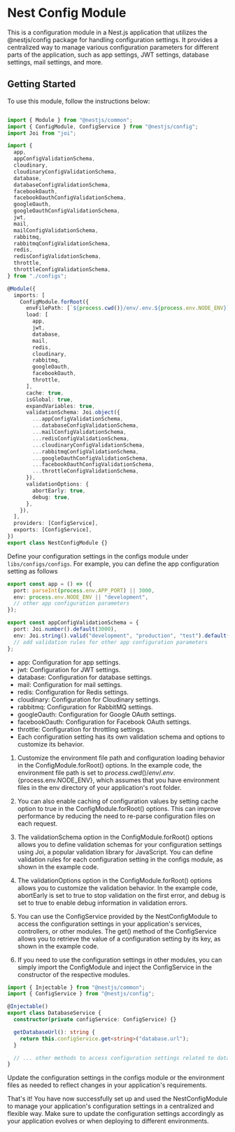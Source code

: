 # Nest Config Module
This is a configuration module in a Nest.js application that utilizes the @nestjs/config package for handling configuration settings. It provides a centralized way to manage various configuration parameters for different parts of the application, such as app settings, JWT settings, database settings, mail settings, and more.

## Getting Started
To use this module, follow the instructions below:

```ts

import { Module } from "@nestjs/common";
import { ConfigModule, ConfigService } from "@nestjs/config";
import Joi from "joi";

import {
  app,
  appConfigValidationSchema,
  cloudinary,
  cloudinaryConfigValidationSchema,
  database,
  databaseConfigValidationSchema,
  facebookOauth,
  facebookOauthConfigValidationSchema,
  googleOauth,
  googleOauthConfigValidationSchema,
  jwt,
  mail,
  mailConfigValidationSchema,
  rabbitmq,
  rabbitmqConfigValidationSchema,
  redis,
  redisConfigValidationSchema,
  throttle,
  throttleConfigValidationSchema,
} from "./configs";

@Module({
  imports: [
    ConfigModule.forRoot({
      envFilePath: [`${process.cwd()}/env/.env.${process.env.NODE_ENV}`],
      load: [
        app,
        jwt,
        database,
        mail,
        redis,
        cloudinary,
        rabbitmq,
        googleOauth,
        facebookOauth,
        throttle,
      ],
      cache: true,
      isGlobal: true,
      expandVariables: true,
      validationSchema: Joi.object({
        ...appConfigValidationSchema,
        ...databaseConfigValidationSchema,
        ...mailConfigValidationSchema,
        ...redisConfigValidationSchema,
        ...cloudinaryConfigValidationSchema,
        ...rabbitmqConfigValidationSchema,
        ...googleOauthConfigValidationSchema,
        ...facebookOauthConfigValidationSchema,
        ...throttleConfigValidationSchema,
      }),
      validationOptions: {
        abortEarly: true,
        debug: true,
      },
    }),
  ],
  providers: [ConfigService],
  exports: [ConfigService],
})
export class NestConfigModule {}

```
Define your configuration settings in the configs module under `libs/configs/configs`. For example, you can define the app configuration setting as follows
```ts
export const app = () => ({
  port: parseInt(process.env.APP_PORT) || 3000,
  env: process.env.NODE_ENV || "development",
  // other app configuration parameters
});

export const appConfigValidationSchema = {
  port: Joi.number().default(3000),
  env: Joi.string().valid("development", "production", "test").default("development"),
  // add validation rules for other app configuration parameters
};

```
- app: Configuration for app settings.
- jwt: Configuration for JWT settings.
- database: Configuration for database settings.
- mail: Configuration for mail settings.
- redis: Configuration for Redis settings.
- cloudinary: Configuration for Cloudinary settings.
- rabbitmq: Configuration for RabbitMQ settings.
- googleOauth: Configuration for Google OAuth settings.
- facebookOauth: Configuration for Facebook OAuth settings.
- throttle: Configuration for throttling settings.
- Each configuration setting has its own validation schema and options to customize its behavior.

1. Customize the environment file path and configuration loading behavior in the ConfigModule.forRoot() options. In the example code, the environment file path is set to ${process.cwd()}/env/.env.${process.env.NODE_ENV}, which assumes that you have environment files in the env directory of your application's root folder.

2. You can also enable caching of configuration values by setting cache option to true in the ConfigModule.forRoot() options. This can improve performance by reducing the need to re-parse configuration files on each request.

3. The validationSchema option in the ConfigModule.forRoot() options allows you to define validation schemas for your configuration settings using Joi, a popular validation library for JavaScript. You can define validation rules for each configuration setting in the configs module, as shown in the example code.

4. The validationOptions option in the ConfigModule.forRoot() options allows you to customize the validation behavior. In the example code, abortEarly is set to true to stop validation on the first error, and debug is set to true to enable debug information in validation errors.

5. You can use the ConfigService provided by the NestConfigModule to access the configuration settings in your application's services, controllers, or other modules. The get() method of the ConfigService allows you to retrieve the value of a configuration setting by its key, as shown in the example code.

6. If you need to use the configuration settings in other modules, you can simply import the ConfigModule and inject the ConfigService in the constructor of the respective modules.

```ts
import { Injectable } from "@nestjs/common";
import { ConfigService } from "@nestjs/config";

@Injectable()
export class DatabaseService {
  constructor(private configService: ConfigService) {}

  getDatabaseUrl(): string {
    return this.configService.get<string>("database.url");
  }

  // ... other methods to access configuration settings related to database
}


```
Update the configuration settings in the configs module or the environment files as needed to reflect changes in your application's requirements.

That's it! You have now successfully set up and used the NestConfigModule to manage your application's configuration settings in a centralized and flexible way. Make sure to update the configuration settings accordingly as your application evolves or when deploying to different environments.

